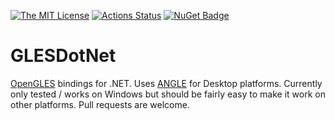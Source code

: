 [![The MIT License](https://img.shields.io/badge/license-MIT-orange.svg?style=flat-square)](http://opensource.org/licenses/MIT)
[![Actions Status](https://github.com/smack0007/GLESDotNet/workflows/CI/badge.svg)](https://github.com/smack0007/GLESDotNet/actions)
[![NuGet Badge](https://buildstats.info/nuget/GLESDotNet)](https://www.nuget.org/packages/GLESDotNet/)

# GLESDotNet

[OpenGLES](https://www.khronos.org/opengles/) bindings for .NET. Uses [ANGLE](https://chromium.googlesource.com/angle/angle/+/master/README.md) 
for Desktop platforms. Currently only tested / works on Windows but should be fairly easy to make it work on other platforms. Pull requests are welcome.
